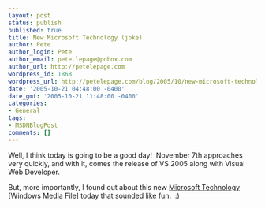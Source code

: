 ```yaml
---
layout: post
status: publish
published: true
title: New Microsoft Technology (joke)
author: Pete
author_login: Pete
author_email: pete.lepage@pobox.com
author_url: http://petelepage.com
wordpress_id: 1868
wordpress_url: http://petelepage.com/blog/2005/10/new-microsoft-technology-joke/
date: '2005-10-21 04:48:00 -0400'
date_gmt: '2005-10-21 11:48:00 -0400'
categories:
- General
tags:
- MSDNBlogPost
comments: []
---
```

<p>Well, I think today is going to be a good day!&nbsp; November 7th approaches very quickly, and with it, comes the release of VS 2005 along with Visual Web Developer.&nbsp; </p>
<p>But, more importantly, I found out about this new <a href="http://tinyurl.com/cwgp9 ">Microsoft Technology</a> [Windows Media File] today that sounded like fun.&nbsp; :)</p>
